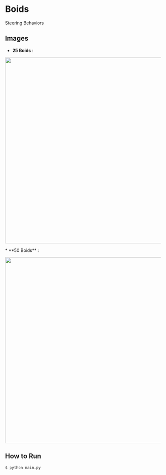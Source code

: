 # Boids
Steering Behaviors

## Images
*   **25 Boids** :
<p align="center"> 
<img src="https://https://github.com/maldonadoq/boids/blob/master/img/boids25.png" width="600">
</p>
*   **50 Boids** :
<p align="center"> 
<img src="https://https://github.com/maldonadoq/boids/blob/master/img/boids50.png" width="600">
</p>

## How to Run
```bash
$ python main.py
```